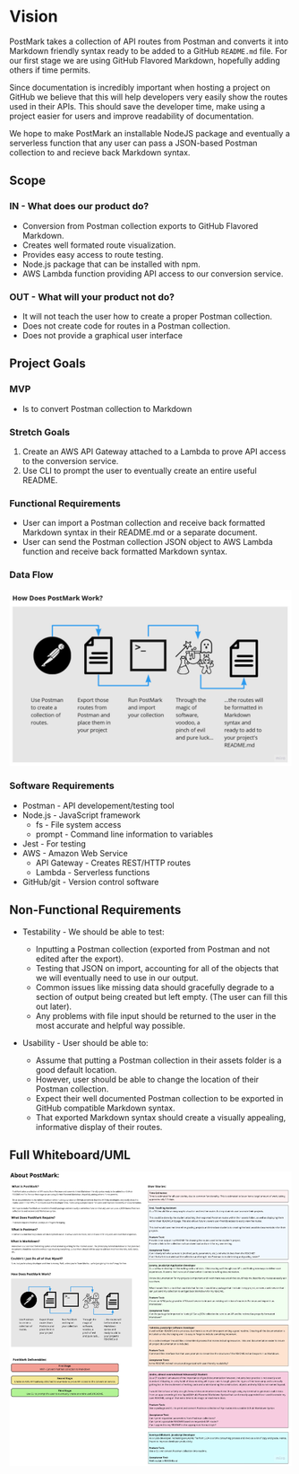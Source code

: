 # Vision

PostMark takes a collection of API routes from Postman and converts it into Markdown friendly syntax ready to be added to a GitHub `README.md` file. For our first stage we are using GitHub Flavored Markdown, hopefully adding others if time permits.

Since documentation is incredibly important when hosting a project on GitHub we believe that this will help developers very easily show the routes used in their APIs. This should save the developer time, make using a project easier for users and improve readability of documentation.

We hope to make PostMark an installable NodeJS package and eventually a serverless function that any user can pass a JSON-based Postman collection to and recieve back Markdown syntax.

## Scope

### IN - What does our product do?

- Conversion from Postman collection exports to GitHub Flavored Markdown.
- Creates well formated route visualization.
- Provides easy access to route testing.
- Node.js package that can be installed with npm.
- AWS Lambda function providing API access to our conversion service.

### OUT - What will your product not do?

- It will not teach the user how to create a proper Postman collection.
- Does not create code for routes in a Postman collection.
- Does not provide a graphical user interface

## Project Goals

### MVP

- Is to convert Postman collection to Markdown

### Stretch Goals

1. Create an AWS API Gateway attached to a Lambda to prove API access to the conversion service.
2. Use CLI to prompt the user to eventually create an entire useful README.

### Functional Requirements

- User can import a Postman collection and receive back formatted Markdown syntax in their README.md or a separate document.
- User can send the Postman collection JSON object to AWS Lambda function and receive back formatted Markdown syntax.

### Data Flow

![Data Flow Diagram](./assets/dataflowdiagram.jpg)

### Software Requirements

- Postman - API developement/testing tool
- Node.js - JavaScript framework
  - fs - File system access
  - prompt - Command line information to variables
- Jest - For testing
- AWS - Amazon Web Service
  - API Gateway - Creates REST/HTTP routes
  - Lambda - Serverless functions
- GitHub/git - Version control software

## Non-Functional Requirements

- Testability - We should be able to test:
  - Inputting a Postman collection (exported from Postman and not edited after the export).
  - Testing that JSON on import, accounting for all of the objects that we will eventually need to use in our output.
  - Common issues like missing data should gracefully degrade to a section of output being created but left empty. (The user can fill this out later).
  - Any problems with file input should be returned to the user in the most accurate and helpful way possible.

- Usability - User should be able to:
  - Assume that putting a Postman collection in their assets folder is a good default location.
  - However, user should be able to change the location of their Postman collection.
  - Expect their well documented Postman collection to be exported in GitHub compatible Markdown syntax.
  - That exported Markdown syntax should create a visually appealing, informative display of their routes.

## Full Whiteboard/UML

![Whiteboard/UML](./assets/PostMark_Board.jpg)
